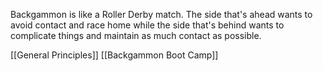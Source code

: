 Backgammon is like a Roller Derby match. The side that's ahead wants to avoid contact and race home while the side that's behind wants to complicate things and maintain as much contact as possible.

[[General Principles]]
[[Backgammon Boot Camp]]

